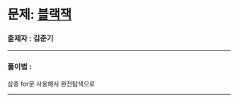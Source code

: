 # 문제: [블랙잭][link]

[link]: https://www.acmicpc.net/problem/2798

### 출제자 : 김준기

---
### 풀이법 : 

삼중 for문 사용해서 완전탐색으로

---